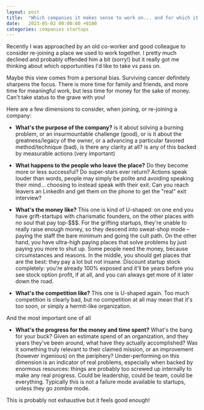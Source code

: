 ```yaml
---
layout: post
title:  "Which companies it makes sense to work on... and for which it doesn't"
date:   2023-05-02 00:00:00 +0100
categories: companies startups
---
```


Recently I was approached by an old co-worker and good colleague to consider re-joining a place we used to work together. I pretty much declined and probably offended him a bit (sorry!) but it really got me thinking about which opportunities I'd like to take vs pass on. 

Maybe this view comes from a personal bias. Surviving cancer definitely sharpens the focus. There is more time for family and friends, and more time for meaningful work, but less time for money for the sake of money. Can't take status to the grave with you!

Here are a few dimensions to consider, when joining, or re-joining a company:

- **What's the purpose of the company?** is it about solving a burning problem, or an insurmountable challenge (good), or is it about the greatness/legacy of the owner, or a advancing a particular favored method/technique (bad), is there any clarity at all? is any of this backed by measurable actions (very important)

- **What happens to the people who leave the place?** Do they become more or less successful? Do super-stars ever return? Actions speak louder than words, people may simply be polite and avoiding speaking their mind... choosing to instead speak with their exit. Can you reach leavers an LinkedIn and get them on the phone to get the "real" exit interview?

- **What's the money like?** This one is kind of U-shaped: on one end you have grift-startups with charismatic founders, on the other places with no soul that pay top-$$$. For the grifting startups, they're unable to really raise enough money, so they descend into sweat-shop mode – paying the staff the bare minimum and going the cult path. On the other hand, you have ultra-high paying places that solve problems by just paying you more to shut up. Some people need the money, because circumstances and reasons. In the middle, you should get places that are the best: they pay a lot but not insane. Discount startup stock completely: you're already 100% exposed and it'll be years before you see stock option profit, if at all, and you can always get more of it later down the road. 

- **What's the competition like?** This one is U-shaped again. Too much competition is clearly bad, but no competition at all may mean that it's too soon, or simply a hermit-like organization. 

And the most important one of all

- **What's the progress for the money and time spent?** What's the bang for your buck? Given an estimate spend of an organization, and they years they've been around, what have they actually accomplished? Was it something truly relevant to their claimed mission, or an improvement (however ingenious) on the periphery? Under-performing on this dimension is an indicator of real problems, especially when backed by enormous resources: things are probably too screwed up internally to make any real progress. Could be leadership, could be team, could be everything. Typically this is not a failure mode available to startups, unless they go zombie mode. 

This is probably not exhaustive but it feels good enough!